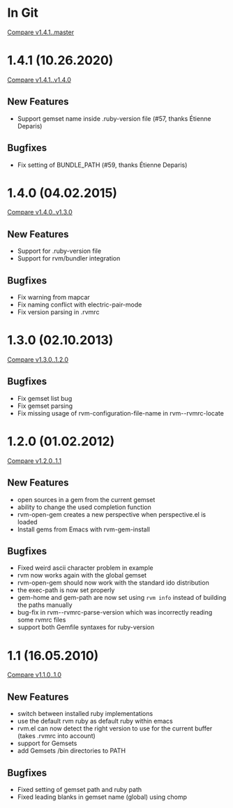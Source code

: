 # In Git

[Compare v1.4.1..master](https://github.com/senny/rvm.el/compare/v1.4.1...master)

# 1.4.1 (10.26.2020)

[Compare v1.4.1..v1.4.0](https://github.com/senny/rvm.el/compare/v1.4.0...v1.4.1)

## New Features

* Support gemset name inside .ruby-version file (#57, thanks Étienne Deparis)

## Bugfixes

* Fix setting of BUNDLE_PATH (#59, thanks Étienne Deparis)

# 1.4.0 (04.02.2015)

[Compare v1.4.0..v1.3.0](https://github.com/senny/rvm.el/compare/v1.3.0...v1.4.0)

## New Features

*  Support for .ruby-version file
*  Support for rvm/bundler integration

## Bugfixes

* Fix warning from mapcar
* Fix naming conflict with electric-pair-mode
* Fix version parsing in .rvmrc

# 1.3.0 (02.10.2013)

[Compare v1.3.0..1.2.0](https://github.com/senny/rvm.el/compare/1.2.0...v1.3.0)

## Bugfixes

* Fix gemset list bug
* Fix gemset parsing
* Fix missing usage of rvm-configuration-file-name in rvm--rvmrc-locate

# 1.2.0 (01.02.2012)

[Compare v1.2.0..1.1](https://github.com/senny/rvm.el/compare/1.1...1.2.0)

## New Features

* open sources in a gem from the current gemset
* ability to change the used completion function
* rvm-open-gem creates a new perspective when perspective.el is loaded
* Install gems from Emacs with rvm-gem-install

## Bugfixes

* Fixed weird ascii character problem in example
* rvm now works again with the global gemset
* rvm-open-gem should now work with the standard ido distribution
* the exec-path is now set properly
* gem-home and gem-path are now set using `rvm info` instead of building the paths manually
* bug-fix in rvm--rvmrc-parse-version which was incorrectly reading some rvmrc files
* support both Gemfile syntaxes for ruby-version

# 1.1 (16.05.2010)

[Compare v1.1.0..1.0](https://github.com/senny/rvm.el/compare/1.0...1.1)

## New Features

* switch between installed ruby implementations
* use the default rvm ruby as default ruby within emacs
* rvm.el can now detect the right version to use for the current buffer (takes .rvmrc into account)
* support for Gemsets
* add Gemsets /bin directories to PATH

## Bugfixes

* Fixed setting of gemset path and ruby path
* Fixed leading blanks in gemset name (global) using chomp
